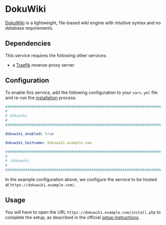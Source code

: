<!--
SPDX-FileCopyrightText: 2024 shukon

SPDX-License-Identifier: AGPL-3.0-or-later
-->

# DokuWiki

[DokuWiki](https://dokuwiki.org/) is a lightweight, file-based wiki engine with intuitive syntax and no database requirements.


## Dependencies

This service requires the following other services:

- a [Traefik](traefik.md) reverse-proxy server


## Configuration

To enable this service, add the following configuration to your `vars.yml` file and re-run the [installation](../installing.md) process:

```yaml
########################################################################
#                                                                      #
# dokuwiki                                                             #
#                                                                      #
########################################################################

dokuwiki_enabled: true

dokuwiki_hostname: dokuwiki.example.com

########################################################################
#                                                                      #
# /dokuwiki                                                            #
#                                                                      #
########################################################################
```

In the example configuration above, we configure the service to be hosted at `https://dokuwiki.example.com/`.

## Usage

You will have to open the URL `https://dokuwiki.example.com/install.php` to complete the setup, as described in the official [setup instructions](https://www.dokuwiki.org/installer).
